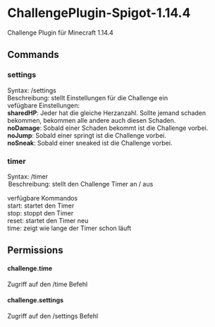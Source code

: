 # ChallengePlugin-Spigot-1.14.4
Challenge Plugin für Minecraft 1.14.4


## Commands
### settings<br />
  Syntax: /settings <setting><br />
  Beschreibung: stellt Einstellungen für die Challenge ein <br />
  vefügbare Einstellungen: <br />
    **sharedHP**: Jeder hat die gleiche Herzanzahl. Sollte jemand schaden bekommen, bekommen alle andere auch diesen Schaden.<br />
    **noDamage**: Sobald einer Schaden bekommt ist die Challenge vorbei.<br />
    **noJump**: Sobald einer springt ist die Challenge vorbei.<br />
    **noSneak**: Sobald einer sneaked ist die Challenge vorbei.<br />
  
### timer<br />
  Syntax: /timer <option><br />
  Beschreibung: stellt den Challenge Timer an / aus<br />
  
  verfügbare Kommandos<br />
    start: startet den Timer<br />
    stop: stoppt den Timer<br />
    reset: startet den Timer neu<br />
    time: zeigt wie lange der Timer schon läuft
    
## Permissions
#### challenge.time
Zugriff auf den /time Befehl<br />
#### challenge.settings
Zugriff auf den /settings Befehl
